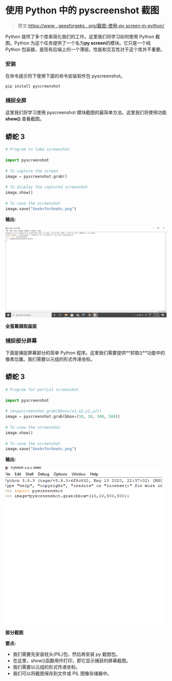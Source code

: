 # 使用 Python 中的 pyscreenshot 截图

> 原文:[https://www . geesforgeks . org/截图-使用-py screen-in-python/](https://www.geeksforgeeks.org/taking-screenshots-using-pyscreenshot-in-python/)

Python 提供了多个库来简化我们的工作。这里我们将学习如何使用 Python 截图。Python 为这个任务提供了一个名为**py screen**的模块。它只是一个纯 Python 包装器，是现有后端上的一个薄层。性能和交互性对于这个库并不重要。

### **安装**

在命令提示符下使用下面的命令安装软件包 pyscreenshot。

```py
pip install pyscreenshot
```

### **捕捉全屏**

这里我们将学习使用 pyscreenshot 模块截图的最简单方法。这里我们将使用功能 **show()** 查看截图。

## 蟒蛇 3

```py
# Program to take screenshot

import pyscreenshot

# To capture the screen
image = pyscreenshot.grab()

# To display the captured screenshot
image.show()

# To save the screenshot
image.save("GeeksforGeeks.png")
```

**输出:**

![](img/8f0573f2f1a5b4de511c95b52839d510.png)

**全萤幕撷取画面**

### **捕捉部分屏幕**

下面是捕捉屏幕部分的简单 Python 程序。这里我们需要提供**抓取()**功能中的像素位置。我们需要以元组的形式传递坐标。

## 蟒蛇 3

```py
# Program for partial screenshot

import pyscreenshot

# im=pyscreenshot.grab(bbox=(x1,x2,y1,y2))
image = pyscreenshot.grab(bbox=(10, 10, 500, 500))

# To view the screenshot
image.show()

# To save the screenshot
image.save("GeeksforGeeks.png")
```

**输出:**

![](img/d38acd5acd0048804ad4db2887bdfaa3.png)

**部分截图**

**要点:**

*   我们需要先安装枕头(PIL)包，然后再安装 py 截图包。
*   在这里，show()函数用作打印，即它显示捕获的屏幕截图。
*   我们需要以元组的形式传递坐标。
*   我们可以将截图保存到文件或 PIL 图像存储器中。